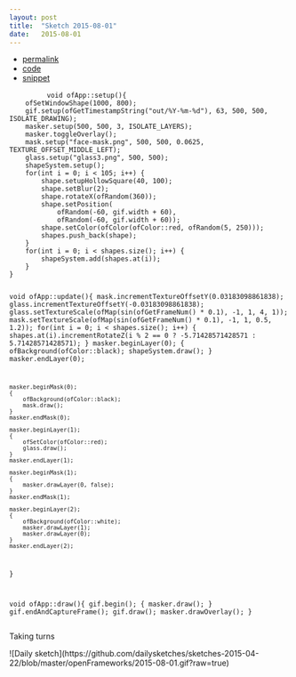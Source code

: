 ```yaml
---
layout: post
title:  "Sketch 2015-08-01"
date:   2015-08-01
---
```

<div class="code">
    <ul>
		<li><a href="{% post_url 2015-08-01-sketch %}">permalink</a></li>
		<li><a href="https://github.com/dailysketches/dailySketches/tree/master/sketches/2015-08-01">code</a></li>
		<li><a href="#" class="snippet-button">snippet</a></li>
	</ul>
    <pre class="snippet">
        <code class="cpp">void ofApp::setup(){
    ofSetWindowShape(1000, 800);
    gif.setup(ofGetTimestampString(&quot;out/%Y-%m-%d&quot;), 63, 500, 500, ISOLATE_DRAWING);
    masker.setup(500, 500, 3, ISOLATE_LAYERS);
    masker.toggleOverlay();
    mask.setup(&quot;face-mask.png&quot;, 500, 500, 0.0625, TEXTURE_OFFSET_MIDDLE_LEFT);
    glass.setup(&quot;glass3.png&quot;, 500, 500);
    shapeSystem.setup();
    for(int i = 0; i &lt; 105; i++) {
        shape.setupHollowSquare(40, 100);
        shape.setBlur(2);
        shape.rotateX(ofRandom(360));
        shape.setPosition(
            ofRandom(-60, gif.width + 60),
            ofRandom(-60, gif.width + 60));
        shape.setColor(ofColor(ofColor::red, ofRandom(5, 250)));
        shapes.push_back(shape);
    }
    for(int i = 0; i &lt; shapes.size(); i++) {
        shapeSystem.add(shapes.at(i));
    }
}

void ofApp::update(){
    mask.incrementTextureOffsetY(0.03183098861838);
    glass.incrementTextureOffsetY(-0.03183098861838);
    glass.setTextureScale(ofMap(sin(ofGetFrameNum() * 0.1), -1, 1, 4, 1));
    mask.setTextureScale(ofMap(sin(ofGetFrameNum() * 0.1), -1, 1, 0.5, 1.2));
    for(int i = 0; i &lt; shapes.size(); i++) {
        shapes.at(i).incrementRotateZ(i % 2 == 0 ? -5.71428571428571 : 5.71428571428571);
    }
    masker.beginLayer(0);
    {
        ofBackground(ofColor::black);
        shapeSystem.draw();
    }
    masker.endLayer(0);
    
    masker.beginMask(0);
    {
        ofBackground(ofColor::black);
        mask.draw();
    }
    masker.endMask(0);
    
    masker.beginLayer(1);
    {
        ofSetColor(ofColor::red);
        glass.draw();
    }
    masker.endLayer(1);
    
    masker.beginMask(1);
    {
        masker.drawLayer(0, false);
    }
    masker.endMask(1);
    
    masker.beginLayer(2);
    {
        ofBackground(ofColor::white);
        masker.drawLayer(1);
        masker.drawLayer(0);
    }
    masker.endLayer(2);
}

void ofApp::draw(){
    gif.begin();
    {
        masker.draw();
    }
    gif.endAndCaptureFrame();
    gif.draw();
    masker.drawOverlay();
}</code>
    </pre>
</div>
<p class="description">Taking turns</p>
![Daily sketch](https://github.com/dailysketches/sketches-2015-04-22/blob/master/openFrameworks/2015-08-01.gif?raw=true)
